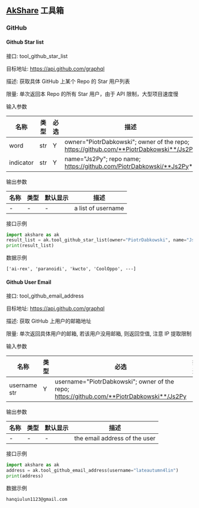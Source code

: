## [AkShare](https://github.com/jindaxiang/akshare) 工具箱

### GitHub

#### Github Star list

接口: tool_github_star_list

目标地址: https://api.github.com/graphql

描述: 获取具体 GitHub 上某个 Repo 的 Star 用户列表

限量: 单次返回本 Repo 的所有 Star 用户，由于 API 限制，大型项目速度慢

输入参数

| 名称   | 类型 | 必选 | 描述                                                                              |
| -------- | ---- | ---- | --- |
| word | str | Y | owner="PiotrDabkowski"; owner of the repo; https://github.com/**PiotrDabkowski**/Js2Py |
| indicator | str | Y | name="Js2Py"; repo name; https://github.com/PiotrDabkowski/**Js2Py** |

输出参数

| 名称          | 类型 | 默认显示 | 描述           |
| --------------- | ----- | -------- | ---------------- |
| -      | -   | -| a list of username   |

接口示例

```python
import akshare as ak
result_list = ak.tool_github_star_list(owner="PiotrDabkowski", name="Js2Py")
print(result_list)
```

数据示例

```
['ai-rex', 'paranoidi', 'kwcto', 'CoolOppo', ---]
```

#### Github User Email

接口: tool_github_email_address

目标地址: https://api.github.com/graphql

描述: 获取 GitHub 上用户的邮箱地址

限量: 单次返回具体用户的邮箱, 若该用户没用邮箱, 则返回空值, 注意 IP 提取限制

输入参数

| 名称   | 类型 | 必选 | 描述                                                                              |
| -------- | ---- | ---- | --- |
| username str | Y | username="PiotrDabkowski"; owner of the repo; https://github.com/**PiotrDabkowski**/Js2Py |

输出参数

| 名称          | 类型 | 默认显示 | 描述           |
| --------------- | ----- | -------- | ---------------- |
| -      | -   | -| the email address of the user   |

接口示例

```python
import akshare as ak
address = ak.tool_github_email_address(username="lateautumn4lin")
print(address)
```

数据示例

```
hanqiulun1123@gmail.com
```
